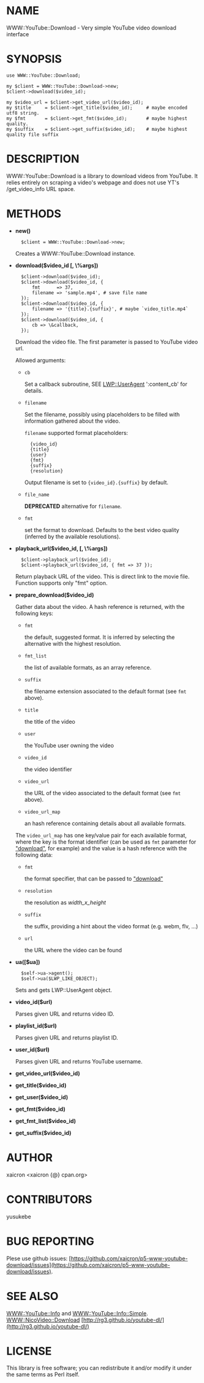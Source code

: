 # NAME

WWW::YouTube::Download - Very simple YouTube video download interface

# SYNOPSIS

    use WWW::YouTube::Download;

    my $client = WWW::YouTube::Download->new;
    $client->download($video_id);

    my $video_url = $client->get_video_url($video_id);
    my $title     = $client->get_title($video_id);     # maybe encoded utf8 string.
    my $fmt       = $client->get_fmt($video_id);       # maybe highest quality.
    my $suffix    = $client->get_suffix($video_id);    # maybe highest quality file suffix

# DESCRIPTION

WWW::YouTube::Download is a library to download videos from YouTube. It relies entirely on
scraping a video's webpage and does not use YT's /get\_video\_info URL space.

# METHODS

- **new()**

        $client = WWW::YouTube::Download->new;

    Creates a WWW::YouTube::Download instance.

- **download($video\_id \[, \\%args\])**

        $client->download($video_id);
        $client->download($video_id, {
            fmt      => 37,
            filename => 'sample.mp4', # save file name
        });
        $client->download($video_id, {
            filename => '{title}.{suffix}', # maybe `video_title.mp4`
        });
        $client->download($video_id, {
            cb => \&callback,
        });

    Download the video file.
    The first parameter is passed to YouTube video url.

    Allowed arguments:

    - `cb`

        Set a callback subroutine, SEE [LWP::UserAgent](https://metacpan.org/pod/LWP::UserAgent) ':content\_cb'
        for details.

    - `filename`

        Set the filename, possibly using placeholders to be filled with
        information gathered about the video.

        `filename` supported format placeholders:

            {video_id}
            {title}
            {user}
            {fmt}
            {suffix}
            {resolution}

        Output filename is set to `{video_id}.{suffix}` by default.

    - `file_name`

        **DEPRECATED** alternative for `filename`.

    - `fmt`

        set the format to download. Defaults to the best video quality
        (inferred by the available resolutions).

- **playback\_url($video\_id, \[, \\%args\])**

        $client->playback_url($video_id);
        $client->playback_url($video_id, { fmt => 37 });

    Return playback URL of the video. This is direct link to the movie file.
    Function supports only "fmt" option.

- **prepare\_download($video\_id)**

    Gather data about the video. A hash reference is returned, with the following
    keys:

    - `fmt`

        the default, suggested format. It is inferred by selecting the
        alternative with the highest resolution.

    - `fmt_list`

        the list of available formats, as an array reference.

    - `suffix`

        the filename extension associated to the default format (see `fmt`
        above).

    - `title`

        the title of the video

    - `user`

        the YouTube user owning the video

    - `video_id`

        the video identifier

    - `video_url`

        the URL of the video associated to the default format (see `fmt`
        above).

    - `video_url_map`

        an hash reference containing details about all available formats.

    The `video_url_map` has one key/value pair for each available format,
    where the key is the format identifier (can be used as `fmt` parameter
    for ["download"](#download), for example) and the value is a hash reference with
    the following data:

    - `fmt`

        the format specifier, that can be passed to ["download"](#download)

    - `resolution`

        the resolution as _width_x_height_

    - `suffix`

        the suffix, providing a hint about the video format (e.g. webm, flv, ...)

    - `url`

        the URL where the video can be found

- **ua(\[$ua\])**

        $self->ua->agent();
        $self->ua($LWP_LIKE_OBJECT);

    Sets and gets LWP::UserAgent object.

- **video\_id($url)**

    Parses given URL and returns video ID.

- **playlist\_id($url)**

    Parses given URL and returns playlist ID.

- **user\_id($url)**

    Parses given URL and returns YouTube username.

- **get\_video\_url($video\_id)**
- **get\_title($video\_id)**
- **get\_user($video\_id)**
- **get\_fmt($video\_id)**
- **get\_fmt\_list($video\_id)**
- **get\_suffix($video\_id)**

# AUTHOR

xaicron &lt;xaicron {@} cpan.org>

# CONTRIBUTORS

yusukebe

# BUG REPORTING

Plese use github issues: [https://github.com/xaicron/p5-www-youtube-download/issues](https://github.com/xaicron/p5-www-youtube-download/issues).

# SEE ALSO

[WWW::YouTube::Info](https://metacpan.org/pod/WWW::YouTube::Info) and [WWW::YouTube::Info::Simple](https://metacpan.org/pod/WWW::YouTube::Info::Simple).
[WWW::NicoVideo::Download](https://metacpan.org/pod/WWW::NicoVideo::Download)
[http://rg3.github.io/youtube-dl/](http://rg3.github.io/youtube-dl/)

# LICENSE

This library is free software; you can redistribute it and/or modify
it under the same terms as Perl itself.
